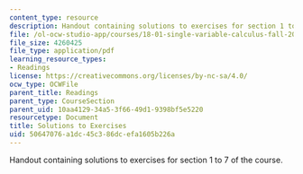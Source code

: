 ```yaml
---
content_type: resource
description: Handout containing solutions to exercises for section 1 to 7 of the course.
file: /ol-ocw-studio-app/courses/18-01-single-variable-calculus-fall-2006/50647076a1dc45c386dcefa1605b226a_s_solutns_exrcis.pdf
file_size: 4260425
file_type: application/pdf
learning_resource_types:
- Readings
license: https://creativecommons.org/licenses/by-nc-sa/4.0/
ocw_type: OCWFile
parent_title: Readings
parent_type: CourseSection
parent_uid: 10aa4129-34a5-3f66-49d1-9398bf5e5220
resourcetype: Document
title: Solutions to Exercises
uid: 50647076-a1dc-45c3-86dc-efa1605b226a
---
```

Handout containing solutions to exercises for section 1 to 7 of the course.